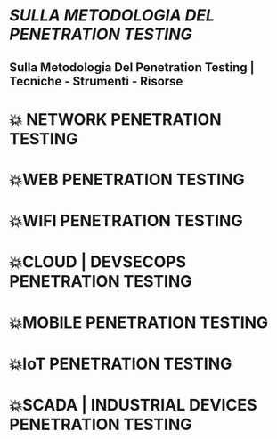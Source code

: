 # *SULLA METODOLOGIA DEL PENETRATION TESTING*

## Sulla Metodologia Del Penetration Testing | Tecniche - Strumenti - Risorse

# :boom: NETWORK PENETRATION TESTING 

# :boom:WEB PENETRATION TESTING 

# :boom:WIFI PENETRATION TESTING 

# :boom:CLOUD | DEVSECOPS PENETRATION TESTING 

# :boom:MOBILE PENETRATION TESTING 

# :boom:IoT PENETRATION TESTING 

# :boom:SCADA | INDUSTRIAL DEVICES PENETRATION TESTING 




